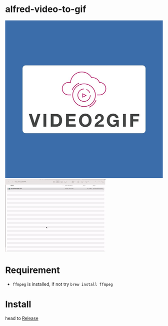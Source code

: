 # alfred-video-to-gif
![LOGO](./logo.jpeg)
![demo](./demo.gif)
# Requirement
- `ffmpeg` is installed, if not try `brew install ffmpeg`
# Install
head to [Release](https://github.com/broven/alfred-video-to-gif/releases)